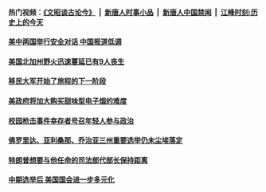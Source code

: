 #### 热门视频：[《文昭谈古论今》](https://github.com/gfw-breaker/wenzhao/blob/master/README.md?t=11232134?t=11231834?t=11231531?t=11231233?t=11230933?t=11230632?t=11230335?t=11230031?t=11222139?t=11221834?t=11221532?t=11221238?t=11220932?t=11220634?t=11220333?t=11220033?t=11212133?t=11211834?t=11211535?t=11211231?t=11210931?t=11210632?t=11210331?t=11210031?t=11202131?t=11201831?t=11201531?t=11201231?t=11200931?t=11200631?t=11200331?t=11200031?t=11192131?t=11191832?t=11191531?t=11191231?t=11190931?t=11190631?t=11190331?t=11190031?t=11182131?t=11181831?t=11181531?t=11181231?t=11180931?t=11180631?t=11180331?t=11180031?t=11172131?t=11171831?t=11171531?t=11171231?t=11170931?t=11170631?t=11170331?t=11170031?t=11162131?t=11161831?t=11161531?t=11161231?t=11160932?t=11160631?t=11160331?t=11160031?t=11152131?t=11151831?t=11151531?t=11151231?t=11150931?t=11150631?t=11150331?t=11150031?t=11142132?t=11141832?t=11141531?t=11141231?t=11140931?t=11140631?t=11140331?t=11140031?t=11132132?t=11131831?t=11131531?t=11131231?t=11130931?t=11130632?t=11130332?t=11130032?t=11122132?t=11121831?t=11121532?t=11121231?t=11120931?t=11120631?t=11120332?t=11120031?t=11112131?t=11111831?t=11111531?t=11111231?t=11110931?t=11110631?t=11110331?t=11110031?t=11102131?t=11101831?t=11101533?t=11101532?t=11101232) &nbsp;|&nbsp; [新唐人时事小品](https://github.com/gfw-breaker/ntdtv-comedy/blob/master/README.md?t=11232134?t=11231834?t=11231531?t=11231233?t=11230933?t=11230632?t=11230335?t=11230031?t=11222139?t=11221834?t=11221532?t=11221238?t=11220932?t=11220634?t=11220333?t=11220033?t=11212133?t=11211834?t=11211535?t=11211231?t=11210931?t=11210632?t=11210331?t=11210031?t=11202131?t=11201831?t=11201531?t=11201231?t=11200931?t=11200631?t=11200331?t=11200031?t=11192131?t=11191832?t=11191531?t=11191231?t=11190931?t=11190631?t=11190331?t=11190031?t=11182131?t=11181831?t=11181531?t=11181231?t=11180931?t=11180631?t=11180331?t=11180031?t=11172131?t=11171831?t=11171531?t=11171231?t=11170931?t=11170631?t=11170331?t=11170031?t=11162131?t=11161831?t=11161531?t=11161231?t=11160932?t=11160631?t=11160331?t=11160031?t=11152131?t=11151831?t=11151531?t=11151231?t=11150931?t=11150631?t=11150331?t=11150031?t=11142132?t=11141832?t=11141531?t=11141231?t=11140931?t=11140631?t=11140331?t=11140031?t=11132132?t=11131831?t=11131531?t=11131231?t=11130931?t=11130632?t=11130332?t=11130032?t=11122132?t=11121831?t=11121532?t=11121231?t=11120931?t=11120631?t=11120332?t=11120031?t=11112131?t=11111831?t=11111531?t=11111231?t=11110931?t=11110631?t=11110331?t=11110031?t=11102131?t=11101831?t=11101533?t=11101532?t=11101232) &nbsp;|&nbsp; [新唐人中国禁闻](https://github.com/gfw-breaker/ntdtv-news/blob/master/README.md?t=11232134?t=11231834?t=11231531?t=11231233?t=11230933?t=11230632?t=11230335?t=11230031?t=11222139?t=11221834?t=11221532?t=11221238?t=11220932?t=11220634?t=11220333?t=11220033?t=11212133?t=11211834?t=11211535?t=11211231?t=11210931?t=11210632?t=11210331?t=11210031?t=11202131?t=11201831?t=11201531?t=11201231?t=11200931?t=11200631?t=11200331?t=11200031?t=11192131?t=11191832?t=11191531?t=11191231?t=11190931?t=11190631?t=11190331?t=11190031?t=11182131?t=11181831?t=11181531?t=11181231?t=11180931?t=11180631?t=11180331?t=11180031?t=11172131?t=11171831?t=11171531?t=11171231?t=11170931?t=11170631?t=11170331?t=11170031?t=11162131?t=11161831?t=11161531?t=11161231?t=11160932?t=11160631?t=11160331?t=11160031?t=11152131?t=11151831?t=11151531?t=11151231?t=11150931?t=11150631?t=11150331?t=11150031?t=11142132?t=11141832?t=11141531?t=11141231?t=11140931?t=11140631?t=11140331?t=11140031?t=11132132?t=11131831?t=11131531?t=11131231?t=11130931?t=11130632?t=11130332?t=11130032?t=11122132?t=11121831?t=11121532?t=11121231?t=11120931?t=11120631?t=11120332?t=11120031?t=11112131?t=11111831?t=11111531?t=11111231?t=11110931?t=11110631?t=11110331?t=11110031?t=11102131?t=11101831?t=11101533?t=11101532?t=11101232) &nbsp;|&nbsp; [江峰时刻:历史上的今天](https://github.com/gfw-breaker/today-in-history/blob/master/README.md?t=11232134?t=11231834?t=11231531?t=11231233?t=11230933?t=11230632?t=11230335?t=11230031?t=11222139?t=11221834?t=11221532?t=11221238?t=11220932?t=11220634?t=11220333?t=11220033?t=11212133?t=11211834?t=11211535?t=11211231?t=11210931?t=11210632?t=11210331?t=11210031?t=11202131?t=11201831?t=11201531?t=11201231?t=11200931?t=11200631?t=11200331?t=11200031?t=11192131?t=11191832?t=11191531?t=11191231?t=11190931?t=11190631?t=11190331?t=11190031?t=11182131?t=11181831?t=11181531?t=11181231?t=11180931?t=11180631?t=11180331?t=11180031?t=11172131?t=11171831?t=11171531?t=11171231?t=11170931?t=11170631?t=11170331?t=11170031?t=11162131?t=11161831?t=11161531?t=11161231?t=11160932?t=11160631?t=11160331?t=11160031?t=11152131?t=11151831?t=11151531?t=11151231?t=11150931?t=11150631?t=11150331?t=11150031?t=11142132?t=11141832?t=11141531?t=11141231?t=11140931?t=11140631?t=11140331?t=11140031?t=11132132?t=11131831?t=11131531?t=11131231?t=11130931?t=11130632?t=11130332?t=11130032?t=11122132?t=11121831?t=11121532?t=11121231?t=11120931?t=11120631?t=11120332?t=11120031?t=11112131?t=11111831?t=11111531?t=11111231?t=11110931?t=11110631?t=11110331?t=11110031?t=11102131?t=11101831?t=11101533?t=11101532?t=11101232) 

#### [美中两国举行安全对话 中国报道低调](../pages/zg_yre_rvq/4652812.md?t=11232134?t=11231834?t=11231531?t=11231233?t=11230933?t=11230632?t=11230335?t=11230031?t=11222139?t=11221834?t=11221532?t=11221238?t=11220932?t=11220634?t=11220333?t=11220033?t=11212133?t=11211834?t=11211535?t=11211231?t=11210931?t=11210632?t=11210331?t=11210031?t=11202131?t=11201831?t=11201531?t=11201231?t=11200931?t=11200631?t=11200331?t=11200031?t=11192131?t=11191832?t=11191531?t=11191231?t=11190931?t=11190631?t=11190331?t=11190031?t=11182131?t=11181831?t=11181531?t=11181231?t=11180931?t=11180631?t=11180331?t=11180031?t=11172131?t=11171831?t=11171531?t=11171231?t=11170931?t=11170631?t=11170331?t=11170031?t=11162131?t=11161831?t=11161531?t=11161231?t=11160932?t=11160631?t=11160331?t=11160031?t=11152131?t=11151831?t=11151531?t=11151231?t=11150931?t=11150631?t=11150331?t=11150031?t=11142132?t=11141832?t=11141531?t=11141231?t=11140931?t=11140631?t=11140331?t=11140031?t=11132132?t=11131831?t=11131531?t=11131231?t=11130931?t=11130632?t=11130332?t=11130032?t=11122132?t=11121831?t=11121532?t=11121231?t=11120931?t=11120631?t=11120332?t=11120031?t=11112131?t=11111831?t=11111531?t=11111231?t=11110931?t=11110631?t=11110331?t=11110031?t=11102131?t=11101831?t=11101533?t=11101532?t=11101232) 

#### [美国北加州野火迅速蔓延已有9人丧生](../pages/zg_yre_rvq/4652749.md?t=11232134?t=11231834?t=11231531?t=11231233?t=11230933?t=11230632?t=11230335?t=11230031?t=11222139?t=11221834?t=11221532?t=11221238?t=11220932?t=11220634?t=11220333?t=11220033?t=11212133?t=11211834?t=11211535?t=11211231?t=11210931?t=11210632?t=11210331?t=11210031?t=11202131?t=11201831?t=11201531?t=11201231?t=11200931?t=11200631?t=11200331?t=11200031?t=11192131?t=11191832?t=11191531?t=11191231?t=11190931?t=11190631?t=11190331?t=11190031?t=11182131?t=11181831?t=11181531?t=11181231?t=11180931?t=11180631?t=11180331?t=11180031?t=11172131?t=11171831?t=11171531?t=11171231?t=11170931?t=11170631?t=11170331?t=11170031?t=11162131?t=11161831?t=11161531?t=11161231?t=11160932?t=11160631?t=11160331?t=11160031?t=11152131?t=11151831?t=11151531?t=11151231?t=11150931?t=11150631?t=11150331?t=11150031?t=11142132?t=11141832?t=11141531?t=11141231?t=11140931?t=11140631?t=11140331?t=11140031?t=11132132?t=11131831?t=11131531?t=11131231?t=11130931?t=11130632?t=11130332?t=11130032?t=11122132?t=11121831?t=11121532?t=11121231?t=11120931?t=11120631?t=11120332?t=11120031?t=11112131?t=11111831?t=11111531?t=11111231?t=11110931?t=11110631?t=11110331?t=11110031?t=11102131?t=11101831?t=11101533?t=11101532?t=11101232) 

#### [移民大军开始了旅程的下一阶段](../pages/zg_yre_rvq/4652348.md?t=11232134?t=11231834?t=11231531?t=11231233?t=11230933?t=11230632?t=11230335?t=11230031?t=11222139?t=11221834?t=11221532?t=11221238?t=11220932?t=11220634?t=11220333?t=11220033?t=11212133?t=11211834?t=11211535?t=11211231?t=11210931?t=11210632?t=11210331?t=11210031?t=11202131?t=11201831?t=11201531?t=11201231?t=11200931?t=11200631?t=11200331?t=11200031?t=11192131?t=11191832?t=11191531?t=11191231?t=11190931?t=11190631?t=11190331?t=11190031?t=11182131?t=11181831?t=11181531?t=11181231?t=11180931?t=11180631?t=11180331?t=11180031?t=11172131?t=11171831?t=11171531?t=11171231?t=11170931?t=11170631?t=11170331?t=11170031?t=11162131?t=11161831?t=11161531?t=11161231?t=11160932?t=11160631?t=11160331?t=11160031?t=11152131?t=11151831?t=11151531?t=11151231?t=11150931?t=11150631?t=11150331?t=11150031?t=11142132?t=11141832?t=11141531?t=11141231?t=11140931?t=11140631?t=11140331?t=11140031?t=11132132?t=11131831?t=11131531?t=11131231?t=11130931?t=11130632?t=11130332?t=11130032?t=11122132?t=11121831?t=11121532?t=11121231?t=11120931?t=11120631?t=11120332?t=11120031?t=11112131?t=11111831?t=11111531?t=11111231?t=11110931?t=11110631?t=11110331?t=11110031?t=11102131?t=11101831?t=11101533?t=11101532?t=11101232) 

#### [美政府将加大购买甜味型电子烟的难度](../pages/zg_yre_rvq/4652357.md?t=11232134?t=11231834?t=11231531?t=11231233?t=11230933?t=11230632?t=11230335?t=11230031?t=11222139?t=11221834?t=11221532?t=11221238?t=11220932?t=11220634?t=11220333?t=11220033?t=11212133?t=11211834?t=11211535?t=11211231?t=11210931?t=11210632?t=11210331?t=11210031?t=11202131?t=11201831?t=11201531?t=11201231?t=11200931?t=11200631?t=11200331?t=11200031?t=11192131?t=11191832?t=11191531?t=11191231?t=11190931?t=11190631?t=11190331?t=11190031?t=11182131?t=11181831?t=11181531?t=11181231?t=11180931?t=11180631?t=11180331?t=11180031?t=11172131?t=11171831?t=11171531?t=11171231?t=11170931?t=11170631?t=11170331?t=11170031?t=11162131?t=11161831?t=11161531?t=11161231?t=11160932?t=11160631?t=11160331?t=11160031?t=11152131?t=11151831?t=11151531?t=11151231?t=11150931?t=11150631?t=11150331?t=11150031?t=11142132?t=11141832?t=11141531?t=11141231?t=11140931?t=11140631?t=11140331?t=11140031?t=11132132?t=11131831?t=11131531?t=11131231?t=11130931?t=11130632?t=11130332?t=11130032?t=11122132?t=11121831?t=11121532?t=11121231?t=11120931?t=11120631?t=11120332?t=11120031?t=11112131?t=11111831?t=11111531?t=11111231?t=11110931?t=11110631?t=11110331?t=11110031?t=11102131?t=11101831?t=11101533?t=11101532?t=11101232) 

#### [校园枪击事件幸存者号召年轻人参与政治 ](../pages/zg_yre_rvq/4652658.md?t=11232134?t=11231834?t=11231531?t=11231233?t=11230933?t=11230632?t=11230335?t=11230031?t=11222139?t=11221834?t=11221532?t=11221238?t=11220932?t=11220634?t=11220333?t=11220033?t=11212133?t=11211834?t=11211535?t=11211231?t=11210931?t=11210632?t=11210331?t=11210031?t=11202131?t=11201831?t=11201531?t=11201231?t=11200931?t=11200631?t=11200331?t=11200031?t=11192131?t=11191832?t=11191531?t=11191231?t=11190931?t=11190631?t=11190331?t=11190031?t=11182131?t=11181831?t=11181531?t=11181231?t=11180931?t=11180631?t=11180331?t=11180031?t=11172131?t=11171831?t=11171531?t=11171231?t=11170931?t=11170631?t=11170331?t=11170031?t=11162131?t=11161831?t=11161531?t=11161231?t=11160932?t=11160631?t=11160331?t=11160031?t=11152131?t=11151831?t=11151531?t=11151231?t=11150931?t=11150631?t=11150331?t=11150031?t=11142132?t=11141832?t=11141531?t=11141231?t=11140931?t=11140631?t=11140331?t=11140031?t=11132132?t=11131831?t=11131531?t=11131231?t=11130931?t=11130632?t=11130332?t=11130032?t=11122132?t=11121831?t=11121532?t=11121231?t=11120931?t=11120631?t=11120332?t=11120031?t=11112131?t=11111831?t=11111531?t=11111231?t=11110931?t=11110631?t=11110331?t=11110031?t=11102131?t=11101831?t=11101533?t=11101532?t=11101232) 

#### [佛罗里达、亚利桑那、乔治亚三州重要选举仍未尘埃落定](../pages/zg_yre_rvq/4652306.md?t=11232134?t=11231834?t=11231531?t=11231233?t=11230933?t=11230632?t=11230335?t=11230031?t=11222139?t=11221834?t=11221532?t=11221238?t=11220932?t=11220634?t=11220333?t=11220033?t=11212133?t=11211834?t=11211535?t=11211231?t=11210931?t=11210632?t=11210331?t=11210031?t=11202131?t=11201831?t=11201531?t=11201231?t=11200931?t=11200631?t=11200331?t=11200031?t=11192131?t=11191832?t=11191531?t=11191231?t=11190931?t=11190631?t=11190331?t=11190031?t=11182131?t=11181831?t=11181531?t=11181231?t=11180931?t=11180631?t=11180331?t=11180031?t=11172131?t=11171831?t=11171531?t=11171231?t=11170931?t=11170631?t=11170331?t=11170031?t=11162131?t=11161831?t=11161531?t=11161231?t=11160932?t=11160631?t=11160331?t=11160031?t=11152131?t=11151831?t=11151531?t=11151231?t=11150931?t=11150631?t=11150331?t=11150031?t=11142132?t=11141832?t=11141531?t=11141231?t=11140931?t=11140631?t=11140331?t=11140031?t=11132132?t=11131831?t=11131531?t=11131231?t=11130931?t=11130632?t=11130332?t=11130032?t=11122132?t=11121831?t=11121532?t=11121231?t=11120931?t=11120631?t=11120332?t=11120031?t=11112131?t=11111831?t=11111531?t=11111231?t=11110931?t=11110631?t=11110331?t=11110031?t=11102131?t=11101831?t=11101533?t=11101532?t=11101232) 

#### [特朗普想要与他任命的司法部代部长保持距离](../pages/zg_yre_rvq/4652333.md?t=11232134?t=11231834?t=11231531?t=11231233?t=11230933?t=11230632?t=11230335?t=11230031?t=11222139?t=11221834?t=11221532?t=11221238?t=11220932?t=11220634?t=11220333?t=11220033?t=11212133?t=11211834?t=11211535?t=11211231?t=11210931?t=11210632?t=11210331?t=11210031?t=11202131?t=11201831?t=11201531?t=11201231?t=11200931?t=11200631?t=11200331?t=11200031?t=11192131?t=11191832?t=11191531?t=11191231?t=11190931?t=11190631?t=11190331?t=11190031?t=11182131?t=11181831?t=11181531?t=11181231?t=11180931?t=11180631?t=11180331?t=11180031?t=11172131?t=11171831?t=11171531?t=11171231?t=11170931?t=11170631?t=11170331?t=11170031?t=11162131?t=11161831?t=11161531?t=11161231?t=11160932?t=11160631?t=11160331?t=11160031?t=11152131?t=11151831?t=11151531?t=11151231?t=11150931?t=11150631?t=11150331?t=11150031?t=11142132?t=11141832?t=11141531?t=11141231?t=11140931?t=11140631?t=11140331?t=11140031?t=11132132?t=11131831?t=11131531?t=11131231?t=11130931?t=11130632?t=11130332?t=11130032?t=11122132?t=11121831?t=11121532?t=11121231?t=11120931?t=11120631?t=11120332?t=11120031?t=11112131?t=11111831?t=11111531?t=11111231?t=11110931?t=11110631?t=11110331?t=11110031?t=11102131?t=11101831?t=11101533?t=11101532?t=11101232) 

#### [中期选举后 美国国会进一步多元化](../pages/zg_yre_rvq/4652109.md?t=11232134?t=11231834?t=11231531?t=11231233?t=11230933?t=11230632?t=11230335?t=11230031?t=11222139?t=11221834?t=11221532?t=11221238?t=11220932?t=11220634?t=11220333?t=11220033?t=11212133?t=11211834?t=11211535?t=11211231?t=11210931?t=11210632?t=11210331?t=11210031?t=11202131?t=11201831?t=11201531?t=11201231?t=11200931?t=11200631?t=11200331?t=11200031?t=11192131?t=11191832?t=11191531?t=11191231?t=11190931?t=11190631?t=11190331?t=11190031?t=11182131?t=11181831?t=11181531?t=11181231?t=11180931?t=11180631?t=11180331?t=11180031?t=11172131?t=11171831?t=11171531?t=11171231?t=11170931?t=11170631?t=11170331?t=11170031?t=11162131?t=11161831?t=11161531?t=11161231?t=11160932?t=11160631?t=11160331?t=11160031?t=11152131?t=11151831?t=11151531?t=11151231?t=11150931?t=11150631?t=11150331?t=11150031?t=11142132?t=11141832?t=11141531?t=11141231?t=11140931?t=11140631?t=11140331?t=11140031?t=11132132?t=11131831?t=11131531?t=11131231?t=11130931?t=11130632?t=11130332?t=11130032?t=11122132?t=11121831?t=11121532?t=11121231?t=11120931?t=11120631?t=11120332?t=11120031?t=11112131?t=11111831?t=11111531?t=11111231?t=11110931?t=11110631?t=11110331?t=11110031?t=11102131?t=11101831?t=11101533?t=11101532?t=11101232) 

